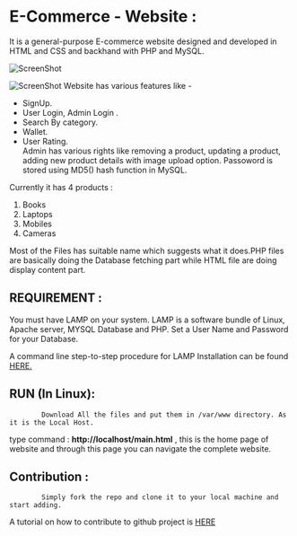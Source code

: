 E-Commerce - Website :
=====================
It is a general-purpose E-commerce website designed and developed in HTML and CSS and backhand with PHP
and MySQL.

![ScreenShot](https://raw.github.com/Narender14/E-commerce/master/images/Home.png)

![ScreenShot](https://raw.github.com/Narender14/E-commerce/master/images/Search.png)
Website has various features like -

<ul>
<li>SignUp.</li>
<li>User Login, Admin Login .</li>
<li>Search By category.</li>
<li>Wallet.</li>
<li>User Rating.</li>
Admin has various rights like removing a product, updating a product, adding new product details with image upload option.
Passoword is stored using  MD5() hash function in MySQL.
</ul>

Currently it has 4 products :
<ol>
<li>Books</li>
<li>Laptops</li>
<li>Mobiles</li>
<li>Cameras</li>
</ol>

Most of the Files has suitable name which suggests what it does.PHP files are basically doing the Database fetching 
part while HTML file are doing display content part.


REQUIREMENT :
-------------
You must have LAMP on your system. LAMP is a software bundle of Linux, Apache server, MYSQL Database and PHP.
Set a User Name and Password for your Database.

A command line step-to-step procedure for LAMP Installation can be found [HERE.](https://help.ubuntu.com/community/ApacheMySQLPHP/) 

RUN (In Linux):
---
            Download All the files and put them in /var/www directory. As it is the Local Host.

type command : **http://localhost/main.html** , this is the home page of website and through this page you can navigate the
complete website.
            
Contribution :
---------------
            Simply fork the repo and clone it to your local machine and start adding.
A tutorial on how to contribute to github project is [HERE](https://help.github.com/articles/fork-a-repo/)


